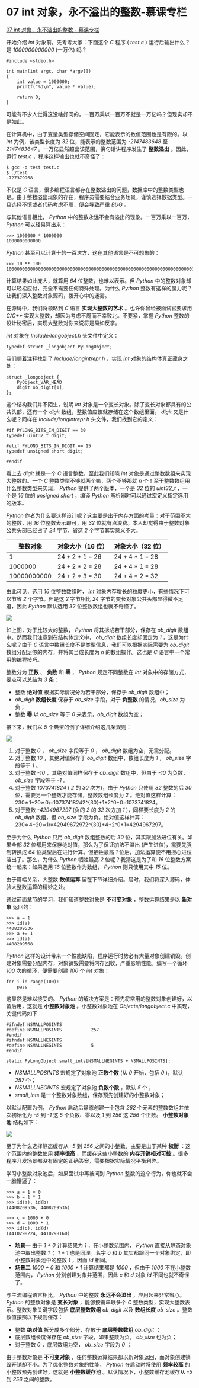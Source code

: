 # 07 int 对象，永不溢出的整数-慕课专栏
[07 int 对象，永不溢出的整数 - 慕课专栏](https://www.imooc.com/read/76/article/1903) 

 开始介绍 _int_ 对象前，先考考大家：下面这个 _C_ 程序 ( _test.c_ ) 运行后输出什么？是 _1000000000000_ (一万亿) 吗？

    #include <stdio.h>

    int main(int argc, char *argv[])
    {
        int value = 1000000;
        printf("%d\n", value * value);

        return 0;
    } 

可能有不少人觉得这没啥好问的，一百万乘以一百万不就是一万亿吗？但现实却不是如此。

在计算机中，由于变量类型存储空间固定，它能表示的数值范围也是有限的。以 _int_ 为例，该类型长度为 _32_ 位，能表示的整数范围为 _-2147483648_ 至 _2147483647_ 。一万亿显然超出该范围，换句话讲程序发生了 **整数溢出** 。因此，运行 _test.c_ ，程序这样输出也就不奇怪了：

    $ gcc -o test test.c
    $ ./test
    -727379968 

不仅是 _C_ 语言，很多编程语言都存在整数溢出的问题，数据库中的整数类型也是。由于整数溢出现象的存在，程序员需要结合业务场景，谨慎选择数据类型。一旦选择不慎或者代码考虑不周，便会导致严重 _BUG_ 。

与其他语言相比， _Python_ 中的整数永远不会有溢出的现象。一百万乘以一百万， _Python_ 可以轻易算出来：

    >>> 1000000 * 1000000
    1000000000000 

_Python_ 甚至可以计算十的一百次方，这在其他语言是不可想象的：

    >>> 10 ** 100
    10000000000000000000000000000000000000000000000000000000000000000000000000000000000000000000000000000 

计算结果如此庞大，就算用 _64_ 位整数，也难以表示。但 _Python_ 中的整数对象却可以轻松应付，完全不需要任何特殊处理。为什么 _Python_ 整数有这样的魔力呢？让我们深入整数对象源码，拨开心中的迷雾。

在源码中，我们将领略到 _C_ 语言 **实现大整数的艺术** 。也许你曾经被面试官要求用 _C/C++_ 实现大整数，却因为考虑不周而不幸败北。不要紧，掌握 _Python_ 整数的设计秘密后，实现大整数对你来说将是易如反掌。

_int_ 对象在 _Include/longobject.h_ 头文件中定义：

    typedef struct _longobject PyLongObject; 

我们顺着注释找到了 _Include/longintrepr.h_ ，实现 _int_ 对象的结构体真正藏身之处：

    struct _longobject {
        PyObject_VAR_HEAD
        digit ob_digit[1];
    }; 

这个结构我们并不陌生，说明 _int_ 对象是一个变长对象。除了变长对象都具有的公共头部，还有一个 _digit_ 数组，整数值应该就存储在这个数组里面。 _digit_ 又是什么呢？同样在 _Include/longintrepr.h_ 头文件，我们找到它的定义：

    #if PYLONG_BITS_IN_DIGIT == 30
    typedef uint32_t digit;

    #elif PYLONG_BITS_IN_DIGIT == 15
    typedef unsigned short digit;

    #endif 

看上去 _digit_ 就是一个 _C_ 语言整数，至此我们知晓 _int_ 对象是通过整数数组来实现大整数的。一个 _C_ 整数类型不够就两个嘛，两个不够那就 _n_ 个！至于整数数组用什么整数类型来实现， _Python_ 提供了两个版本，一个是 _32_ 位的 _uint32_t_ ，一个是 _16_ 位的 _unsigned short_ ，编译 _Python_ 解析器时可以通过宏定义指定选用的版本。

_Python_ 作者为什么要这样设计呢？这主要是出于内存方面的考量：对于范围不大的整数，用 _16_ 位整数表示即可，用 _32_ 位就有点浪费。本人却觉得由于整数对象公共头部已经占了 _24_ 字节，省这 _2_ 个字节其实意义不大。

| **整数对象**    | **对象大小（16 位）**   | **对象大小（32 位）**   |
| ----------- | ---------------- | ---------------- |
| 1           | 24 + 2 \* 1 = 26 | 24 + 4 \* 1 = 28 |
| 1000000     | 24 + 2 \* 2 = 28 | 24 + 4 \* 1 = 28 |
| 10000000000 | 24 + 2 \* 3 = 30 | 24 + 4 \* 2 = 32 |

由此可见，选用 _16_ 位整数数组时， _int_ 对象内存增长的粒度更小，有些情况下可以节省 _2_ 个字节。但是这 _2_ 字节相比 _24_ 字节的变长对象公共头部显得微不足道，因此 _Python_ 默认选用 _32_ 位整数数组也就不奇怪了。

![](https://github.com/Hsu-Outer-Brain/WebCliperCDN_001/blob/main/img3/2022-10-25%2013-44-12/30f5041f-16e1-4da9-b877-724962b15248.jpeg?raw=true)

如上图，对于比较大的整数， _Python_ 将其拆成若干部分，保存在 _ob_digit_ 数组中。然而我们注意到在结构体定义中， _ob_digit_ 数组长度却固定为 _1_ ，这是为什么呢？由于 _C_ 语言中数组长度不是类型信息，我们可以根据实际需要为 _ob_digit_ 数组分配足够的内存，并将其当成长度为 _n_ 的数组操作。这也是 _C_ 语言中一个常用的编程技巧。

整数分为 **正数** 、 **负数** 和 **零** ， _Python_ 规定不同整数在 _int_ 对象中的存储方式，要点可以总结为 _3_ 条：

-   整数 **绝对值** 根据实际情况分为若干部分，保存于 _ob_digit_ 数组中；
-   _ob_digit_ **数组长度** 保存于 _ob_size_ 字段，对于 **负整数** 的情况，_ob_size_ 为负；
-   整数 **零** 以 _ob_size_ 等于 _0_ 来表示，_ob_digit_ 数组为空；

接下来，我们以 _5_ 个典型的例子详细介绍这几条规则：

![](https://github.com/Hsu-Outer-Brain/WebCliperCDN_001/blob/main/img3/2022-10-25%2013-44-12/eedb17d1-ace2-478a-9ec4-e7717e2ddeec.jpeg?raw=true)

1.  对于整数 _0_ ， _ob_size_ 字段等于 _0_ ， _ob_digit_ 数组为空，无需分配。
2.  对于整数 _10_ ，其绝对值保存于 _ob_digit_ 数组中，数组长度为 _1_ ， _ob_size_ 字段等于 _1_ 。
3.  对于整数 _-10_ ，其绝对值同样保存于 _ob_digit_ 数组中，但由于 _-10_ 为负数， _ob_size_ 字段等于 _-1_ 。
4.  对于整数 _1073741824_ ( _2_ 的 _30_ 次方)，由于 _Python_ 只使用 _32_ 整数的后 _30_ 位，需要另一个整数才能存储，整数数组长度为 _2_ 。绝对值这样计算：230∗1+20∗0\\=10737418242^{30}\*1+2^0\*0=1073741824。
5.  对于整数 _-4294967297_ (负的 _2_ 的 _32_ 次方加 _1_ )，同样要长度为 _2_ 的 _ob_digit_ 数组，但 _ob_size_ 字段为负。绝对值这样计算：230∗4+20∗1\\=42949672972^{30}\*4+2^0\*1=4294967297。

至于为什么 _Python_ 只用 _ob_digit_ 数组整数的后 _30_ 位，其实跟加法进位有关。如果全部 _32_ 位都用来保存绝对值，那么为了保证加法不溢出 (产生进位)，需要先强制转换成 _64_ 位类型后在进行计算。但牺牲最高 _1_ 位后，加法运算便不用担心进位溢出了。那么，为什么 _Python_ 牺牲最高 _2_ 位呢？我猜这是为了和 _16_ 位整数方案统一起来：如果选用 _16_ 位整数作为数组， _Python_ 则只使用其中 _15_ 位。

由于篇幅关系，大整数 **数值运算** 留在下节详细介绍。届时，我们将深入源码，体验大整数运算的精妙之处。

通过前面章节的学习，我们知道整数对象是 **不可变对象** ，整数运算结果是以 **新对象** 返回的：

    >>> a = 1
    >>> id(a)
    4408209536
    >>> a += 1
    >>> id(a)
    4408209568 

_Python_ 这样的设计带来一个性能缺陷，程序运行时势必有大量对象创建销毁。创建对象需要分配内存，对象销毁需要将内存回收，严重影响性能。编写一个循环 _100_ 次的循环，便需要创建 _100_ 个 _int_ 对象：

    for i in range(100):
        pass 

这显然是难以接受的。 _Python_ 的解决方案是：预先将常用的整数对象创建好，以备后用，这就是 **小整数对象池** 。小整数对象池在 _Objects/longobject.c_ 中实现，关键代码如下：

    #ifndef NSMALLPOSINTS
    #define NSMALLPOSINTS           257
    #endif
    #ifndef NSMALLNEGINTS
    #define NSMALLNEGINTS           5
    #endif

    static PyLongObject small_ints[NSMALLNEGINTS + NSMALLPOSINTS]; 

-   _NSMALLPOSINTS_ 宏规定了对象池 **正数个数** (从 _0_ 开始，包括 _0_ )，默认 _257_ 个；
-   _NSMALLNEGINTS_ 宏规定了对象池 **负数个数** ，默认 _5_ 个；
-   _small_ints_ 是一个整数对象数组，保存预先创建好的小整数对象；

以默认配置为例， _Python_ 启动后静态创建一个包含 _262_ 个元素的整数数组并依次初始化为 _-5_ 到 _-1_ 这 _5_ 个负数、零以及 _1_ 到 _256_ 这 _256_ 个正数。 **小整数对象池** 结构如下：

![](https://github.com/Hsu-Outer-Brain/WebCliperCDN_001/blob/main/img3/2022-10-25%2013-44-12/f8c03cbc-caaf-4cc7-9606-687b642f2c90.jpeg?raw=true)

至于为什么选择静态缓存从 _-5_ 到 _256_ 之间的小整数，主要是出于某种 **权衡** ：这个范围内的整数使用 **频率很高** ，而缓存这些小整数的 **内存开销相对可控** 。很多程序开发场景都没有固定的正确答案，需要根据实际情况平衡利弊。

学习小整数对象池后，如果面试中再被问到 _Python_ 整数的这个行为，你也就不会一脸懵逼了：

    >>> a = 1 + 0
    >>> b = 1 * 1
    >>> id(a), id(b)
    (4408209536, 4408209536)

    >>> c = 1000 + 0
    >>> d = 1000 * 1
    >>> id(c), id(d)
    (4410298224, 4410298160) 

-   **场景一** 由于 _1 + 0_ 计算结果为 _1_ ，在小整数范围内， _Python_ 直接从静态对象池中取出整数 _1_ ； _1 \* 1_ 也是同理。名字 _a_ 和 _b_ 其实都跟同一个对象绑定，即小整数对象池中的整数 _1_ ，因而 _id_ 相同。
-   **场景二** _1000 + 0_ 和 _1000 \* 1_ 计算结果都是 _1000_ ，但由于 _1000_ 不在小整数范围内， _Python_ 分别创建对象并范围，因此 _c_ 和 _d_ 对象 _id_ 不同也就不奇怪了。

与主流编程语言相比， _Python_ 中的整数 **永远不会溢出** ，应用起来非常省心。 _Python_ 的整数对象是 **变长对象** ，能够按需串联多个 _C_ 整数类型，实现大整数表示。整数对象关键字段包括 **底层整数数组** _ob_digit_ 以及 **数组长度** _ob_size_ 。整数数值按照以下规则保存：

-   整数 **绝对值** 拆分成多个部分，存放于 **底层整数数组** _ob_digit_ ；
-   底层数组长度保存在 _ob_size_ 字段，如果整数为负， _ob_size_ 也为负；
-   对于整数 _0_ ，底层数组为空， _ob_size_ 字段为 _0_ ；

由于整数对象是 **不可变对象** ，任何整数运算结果都以新对象返回，而对象创建销毁开销却不小。为了优化整数对象的性能， _Python_ 在启动时将使用 **频率较高** 的小整数预先创建好，这就是 **小整数缓存池** 。默认情况下，小整数缓存池缓存从 _-5_ 到 _256_ 之间的整数。
